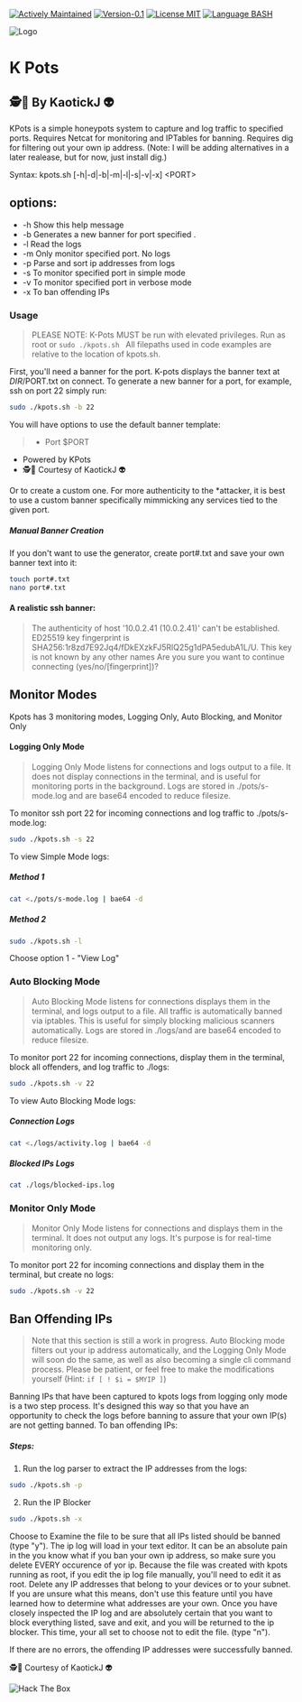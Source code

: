 [![Actively Maintained](https://img.shields.io/badge/Maintenance%20Level-Actively%20Maintained-green.svg)](https://gist.github.com/cheerfulstoic/d107229326a01ff0f333a1d3476e068d) [![Version-0.1](https://img.shields.io/badge/Version-0.1-green)](https://img.shields.io/badge/Version-0.1-green) [![License MIT](https://img.shields.io/badge/License-MIT-blue)](https://github.com/kaotickj/K-Pots/blob/main/LICENSE) [![Language BASH](https://img.shields.io/badge/Language-BASH-red)](https://www.gnu.org/software/bash/)

![Logo](https://kdgwebsolutions.com/assets/img/kpots-float.png)
# K Pots
## 🕵🔎 By KaotickJ 👽 

KPots is a simple honeypots system to capture and log traffic to specified ports. Requires Netcat for monitoring and IPTables for banning. Requires dig for filtering out your own ip address.  (Note: I will be adding alternatives in a later realease, but for now, just install dig.)

 Syntax: kpots.sh [-h|-d|-b|-m|-l|-s|-v|-x] \<PORT\>

   options:
   -------------------------------------------
   * -h Show this help message
   * -b <PORT> Generates a new banner for port specified .
   * -l Read the logs
   * -m <PORT> Only monitor specified port. No logs
   * -p Parse and sort ip addresses from logs
   * -s <PORT> To monitor specified port in simple mode
   * -v <PORT> To monitor specified port in verbose mode
   * -x To ban offending IPs
### Usage
>  PLEASE NOTE:  K-Pots MUST be run with elevated privileges. Run as root or `sudo ./kpots.sh `  All filepaths used in code examples are relative to the location of kpots.sh. 

First, you'll need a banner for the port.  K-pots displays the banner text at $DIR/$PORT.txt on connect. To generate a new banner for a port, for example, ssh on port 22  simply run:
```sh
sudo ./kpots.sh -b 22
```
You will have options to use the default banner template:
> * Port $PORT
* Powered by KPots
* 🕵🔎 Courtesy of KaotickJ 👽

Or to create a custom one. For more authenticity to the *attacker, it is best to use a custom banner specifically mimmicking any services tied to the given port. 

##### Manual Banner Creation 
If you don't want to use the generator, create port#.txt and save your own banner text into it:
```sh
touch port#.txt
nano port#.txt
```
#### A realistic ssh banner:
>The authenticity of host '10.0.2.41 (10.0.2.41)' can't be established.
ED25519 key fingerprint is SHA256:1r8zd7E92Jq4/fDkEXzkFJ5RlQ25g1dPA5edubA1L/U.
This key is not known by any other names
Are you sure you want to continue connecting (yes/no/[fingerprint])?

## Monitor Modes
Kpots has 3 monitoring modes, Logging Only, Auto Blocking, and Monitor Only
#### Logging Only Mode

> Logging Only Mode listens for connections and logs output to a file.  It does not display connections in the terminal, and is useful for monitoring ports in the background.  Logs are stored in ./pots/s-mode.log and are base64 encoded to reduce filesize.

To monitor ssh port 22 for incoming connections and log traffic to ./pots/s-mode.log:
```sh
sudo ./kpots.sh -s 22
```
To view Simple Mode logs:
##### Method 1
```sh
cat <./pots/s-mode.log | bae64 -d
```

##### Method 2
```sh
sudo ./kpots.sh -l
```
Choose option 1 - "View Log"

### Auto Blocking Mode
> Auto Blocking Mode listens for connections displays them in the terminal, and logs output to a file. All traffic is automatically banned via iptables.  This is useful for simply blocking malicious scanners automatically. Logs are stored in ./logs/and are base64 encoded to reduce filesize.

To monitor port 22 for incoming connections, display them in the terminal, block all offenders, and log traffic to ./logs:
```sh
sudo ./kpots.sh -v 22
```
To view Auto Blocking Mode logs:
##### Connection Logs
```sh
cat <./logs/activity.log | bae64 -d
```
##### Blocked IPs Logs
```sh
cat ./logs/blocked-ips.log
```

### Monitor Only Mode
> Monitor Only Mode listens for connections and displays them in the terminal.  It does not output any logs. It's purpose is for real-time monitoring only.

To monitor port 22 for incoming connections and display them in the terminal, but create no logs:
```sh
sudo ./kpots.sh -v 22
```

## Ban Offending IPs 
>Note that this section is still a work in progress.  Auto Blocking mode filters out your ip address automatically, and the Logging Only Mode will soon do the same, as well as also becoming a single cli command process. Please be patient, or feel free to make the modifications yourself (Hint: `if [ ! $i = $MYIP ]`) 

Banning IPs that have been captured to kpots logs from logging only mode is a two step process. It's designed this way so that you have an opportunity to check the logs before banning to assure that your own IP(s) are not getting banned. To ban offending IPs:
##### Steps:
1) Run the log parser to extract the IP addresses from the logs:
```sh
sudo ./kpots.sh -p
```
2)  Run the IP Blocker 
```sh
sudo ./kpots.sh -x
```
Choose to Examine the file to be sure that all IPs listed should be banned (type "y"). The ip log will load in your text editor. It can be an absolute pain in the you know what if you ban your own ip address, so make sure you delete EVERY occurence of yor ip. Because the file was created with kpots running as root, if you edit the ip log file manually, you'll need to edit it as root. Delete any IP addresses that belong to your devices or to your subnet. If you are unsure what this means, don't use this feature until you have learned how to determine what addresses are your own. Once you have closely inspected the IP log and are absolutely certain that you want to block everything listed, save and exit, and you will be returned to the ip blocker.  This time, your all set to choose not to edit the file. (type "n"). 

 If there are no errors, the offending IP addresses were successfully banned.
 
🕵🔎 Courtesy of KaotickJ 👽

![Hack The Box](http://www.hackthebox.eu/badge/image/476578)
